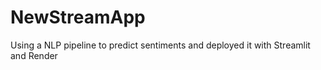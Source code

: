 # NewStreamApp
Using a NLP pipeline to predict sentiments and deployed it with Streamlit and Render
